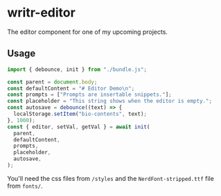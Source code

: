 # writr-editor

The editor component for one of my upcoming projects.

## Usage

```ts
import { debounce, init } from "./bundle.js";

const parent = document.body;
const defaultContent = "# Editor Demo\n";
const prompts = ["Prompts are insertable snippets."];
const placeholder = "This string shows when the editor is empty.";
const autosave = debounce((text) => {
  localStorage.setItem("bio-contents", text);
}, 1000);
const { editor, setVal, getVal } = await init(
  parent,
  defaultContent,
  prompts,
  placeholder,
  autosave,
);
```

You'll need the css files from `/styles` and the `NerdFont-stripped.ttf` file
from `fonts/`.
